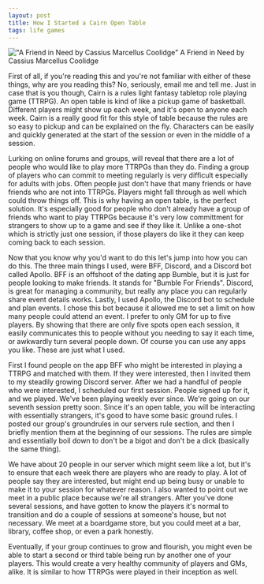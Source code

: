 ```yaml
---
layout: post
title: How I Started a Cairn Open Table
tags: life games
---
```


!["A Friend in Need by Cassius Marcellus Coolidge"](https://upload.wikimedia.org/wikipedia/commons/thumb/8/8b/A_Friend_in_Need_1903_C.M.Coolidge.jpg/800px-A_Friend_in_Need_1903_C.M.Coolidge.jpg?20230718174045 "A Friend in Need by Cassius Marcellus Coolidge")
A Friend in Need by Cassius Marcellus Coolidge 

First of all, if you're reading this and you're not familiar with either of these things, why are you reading this? No, seriously, email me and tell me. Just in case that is you though, Cairn is a rules light fantasy tabletop role playing game (TTRPG). An open table is kind of like a pickup game of basketball. Different players might show up each week, and it's open to anyone each week. Cairn is a really good fit for this style of table because the rules are so easy to pickup and can be explained on the fly. Characters can be easily and quickly generated at the start of the session or even in the middle of a session. 

Lurking on online forums and groups, will reveal that there are a lot of people who would like to play more TTRPGs than they do. Finding a group of players who can commit to meeting regularly is very difficult especially for adults with jobs. Often people just don't have that many friends or have friends who are not into TTRPGs. Players might fall through as well which could throw things off. This is why having an open table, is the perfect solution. It's especially good for people who don't already have a group of friends who want to play TTRPGs because it's very low committment for strangers to show up to a game and see if they like it. Unlike a one-shot which is strictly just one session, if those players do like it they can keep coming back to each session. 

Now that you know why you'd want to do this let's jump into how you can do this. The three main things I used, were BFF, Discord, and a Discord bot called Apollo. BFF is an offshoot of the dating app Bumble, but it is just for people looking to make friends. It stands for "Bumble For Friends". Discord, is great for managing a community, but really any place you can regularly share event details works. Lastly, I used Apollo, the Discord bot to schedule and plan events. I chose this bot because it allowed me to set a limit on how many people could attend an event. I prefer to only GM for up to five players. By showing that there are only five spots open each session, it easily communicates this to people without you needing to say it each time, or awkwardly turn several people down. Of course you can use any apps you like. These are just what I used.

First I found people on the app BFF who might be interested in playing a TTRPG and matched with them. If they were interested, then I invited them to my steadily growing Discord server. After we had a handful of people who were interested, I scheduled our first session. People signed up for it, and we played. We've been playing weekly ever since. We're going on our seventh session pretty soon. Since it's an open table, you will be interacting with essentially strangers, it's good to have some basic ground rules. I posted our group's groundrules in our servers rule section, and then I briefly mention them at the beginning of our sessions. The rules are simple and essentially boil down to don't be a bigot and don't be a dick (basically the same thing). 

We have about 20 people in our server which might seem like a lot, but it's to ensure that each week there are players who are ready to play. A lot of people say they are interested, but might end up being busy or unable to make it to your session for whatever reason. I also wanted to point out we meet in a public place because we're all strangers. After you've done several sessions, and have gotten to know the players it's normal to transition and do a couple of sessions at someone's house, but not necessary. We meet at a boardgame store, but you could meet at a bar, library, coffee shop, or even a park honestly. 

Eventually, if your group continues to grow and flourish, you might even be able to start a second or third table being run by another one of your players. This would create a very healthy community of players and GMs, alike. It is similar to how TTRPGs were played in their inception as well.